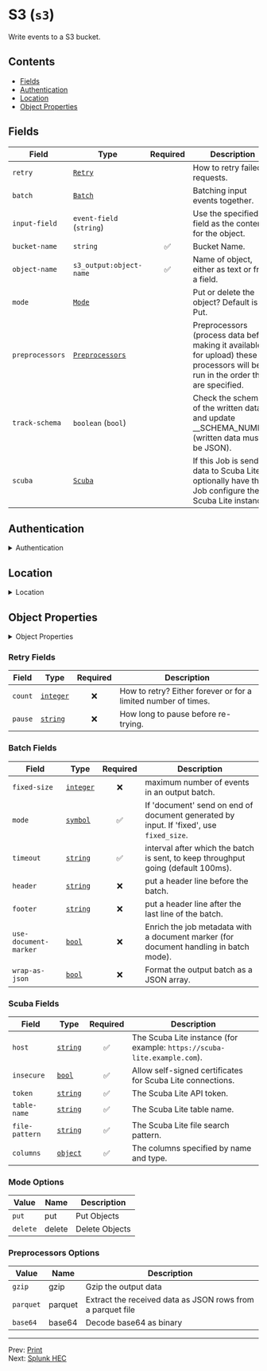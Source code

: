 # S3 (`s3`)

Write events to a S3 bucket.


## Contents

- [Fields](#fields)
- [Authentication](#authentication)
- [Location](#location)
- [Object Properties](#object-properties)




## Fields


| Field | Type | Required | Description |
|---|---|:---:|---|
| `retry` | [`Retry`](#retry-fields) |  | How to retry failed requests. |
| `batch` | [`Batch`](#batch-fields) |  | Batching input events together. |
| `input-field` | `event-field` (`string`) |  | Use the specified field as the content for the object. |
| `bucket-name` | `string` | ✅ | Bucket Name. |
| `object-name` | `s3_output:object-name` | ✅ | Name of object, either as text or from a field. |
| `mode` | [`Mode`](#mode-options) |  | Put or delete the object? Default is Put. |
| `preprocessors` | [`Preprocessors`](#preprocessors-options) |  | Preprocessors (process data before making it available for upload) these processors will be run in the order they are specified. |
| `track-schema` | `boolean` (`bool`) |  | Check the schema of the written data and update __SCHEMA_NUMBER (written data must be JSON). |
| `scuba` | [`Scuba`](#scuba-fields) |  | If this Job is sending data to Scuba Lite, optionally have the Job configure the Scuba Lite instance. |



## Authentication

<details>
<summary>Authentication</summary>


| Field | Type | Required | Description |
|---|---|:---:|---|
| `access-key` | `string` |  | Access Key ID. |
| `secret-key` | `string` |  | Secret Key ID. |
| `security-token` | `string` |  | Security Token. |
| `session-token` | `string` |  | Session Token. |
| `role-arn` | `string` |  | A Role ARN for assuming role using above credentials. |

</details>



## Location

<details>
<summary>Location</summary>


| Field | Type | Required | Description |
|---|---|:---:|---|
| `region` | `string` |  | S3 Region. |
| `endpoint` | `string` |  | S3 Endpoint, if needed. |

</details>



## Object Properties

<details>
<summary>Object Properties</summary>


| Field | Type | Required | Description |
|---|---|:---:|---|
| `disable-object-name-guid` | `boolean` (`bool`) |  | Disable the GUID prefix if you want object name to be treated literally (off for deletes). |
| `guid-prefix` | `string` |  | GUID Prefix, will be prepended to the GUID, the default value is "/". |
| `guid-suffix` | `string` |  | GUID Suffix, will be appended to the GUID if specified. |

</details>





<h3 id="retry-fields">Retry Fields</h3>

| Field | Type | Required | Description |
|---|---|:---:|---|
| `count` | [`integer`](../types/retry-count.md#retry-count) | ❌ | How to retry? Either forever or for a limited number of times. |
| `pause` | [`string`](../types/retry-pause.md#retry-pause) | ❌ | How long to pause before re-trying. |



<h3 id="batch-fields">Batch Fields</h3>

| Field | Type | Required | Description |
|---|---|:---:|---|
| `fixed-size` | [`integer`](../types/batch-out-fixed-size.md#batch-out-fixed-size) | ❌ | maximum number of events in an output batch. |
| `mode` | [`symbol`](../types/batch-out-mode.md#batch-out-mode) | ✅ | If 'document' send on end of document generated by input. If 'fixed', use `fixed_size`. |
| `timeout` | [`string`](../types/batch-out-timeout.md#batch-out-timeout) | ✅ | interval after which the batch is sent, to keep throughput going (default 100ms). |
| `header` | [`string`](../types/batch-out-header.md#batch-out-header) | ❌ | put a header line before the batch. |
| `footer` | [`string`](../types/batch-out-footer.md#batch-out-footer) | ❌ | put a header line after the last line of the batch. |
| `use-document-marker` | [`bool`](../types/batch-out-use-document-marker.md#batch-out-use-document-marker) | ❌ | Enrich the job metadata with a document marker (for document handling in batch mode). |
| `wrap-as-json` | [`bool`](../types/batch-out-wrap-as-json.md#batch-out-wrap-as-json) | ❌ | Format the output batch as a JSON array. |



<h3 id="scuba-fields">Scuba Fields</h3>

| Field | Type | Required | Description |
|---|---|:---:|---|
| `host` | [`string`](../types/string.md#string) | ✅ | The Scuba Lite instance (for example: `https://scuba-lite.example.com`). |
| `insecure` | [`bool`](../types/s3-output-scuba-insecure.md#s3-output-scuba-insecure) | ✅ | Allow self-signed certificates for Scuba Lite connections. |
| `token` | [`string`](../types/string.md#string) | ✅ | The Scuba Lite API token. |
| `table-name` | [`string`](../types/string.md#string) | ✅ | The Scuba Lite table name. |
| `file-pattern` | [`string`](../types/string.md#string) | ✅ | The Scuba Lite file search pattern. |
| `columns` | [`object`](../types/s3-output-scuba-columns.md#s3-output-scuba-columns) | ✅ | The columns specified by name and type. |





<h3 id="mode-options">Mode Options</h3>

| Value | Name | Description |
|---|---|---|
| `put` | put | Put Objects |
| `delete` | delete | Delete Objects |



<h3 id="preprocessors-options">Preprocessors Options</h3>

| Value | Name | Description |
|---|---|---|
| `gzip` | gzip | Gzip the output data |
| `parquet` | parquet | Extract the received data as JSON rows from a parquet file |
| `base64` | base64 | Decode base64 as binary |




---
Prev: [Print](print.md)  
Next: [Splunk HEC](splunk-hec.md)  

